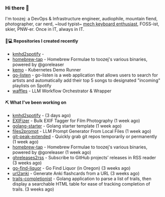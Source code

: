### Hi there 👋

I'm toozej: a DevOps & Infrastructure engineer, audiophile, mountain fiend, photographer, car nerd, ~loud typist~ [mech keyboard enthusiast](https://github.com/toozej/keebs), FOSS-ist, skier, PNW-er. Once in IT, always in IT.

#### 👨💻 Repositories I created recently

- [kmhd2spotify](https://github.com/toozej/kmhd2spotify) - 
- [homebrew-tap](https://github.com/toozej/homebrew-tap) - Homebrew Formulae to toozej's various binaries, powered by @goreleaser
- [kemo](https://github.com/toozej/kemo) - Kubernetes Demo Runner
- [go-listen](https://github.com/toozej/go-listen) - go-listen is a web application that allows users to search for artists and automatically add their top 5 songs to designated "incoming" playlists on Spotify
- [waffles](https://github.com/toozej/waffles) - LLM Workflow Orchestrator & Wrapper

#### ⛏️ What I've been working on

- [kmhd2spotify](https://github.com/toozej/kmhd2spotify) -  (3 days ago)
- [EXIFizer](https://github.com/toozej/EXIFizer) - Bulk EXIF Tagger for Film Photography (1 week ago)
- [golang-starter](https://github.com/toozej/golang-starter) - Golang starter template (1 week ago)
- [files2prompt](https://github.com/toozej/files2prompt) - LLM Prompt Generator From Local Files (1 week ago)
- [git-peak-extended](https://github.com/toozej/git-peak-extended) - Quickly grab git repos temporarily or permanently (1 week ago)
- [homebrew-tap](https://github.com/toozej/homebrew-tap) - Homebrew Formulae to toozej's various binaries, powered by @goreleaser (1 week ago)
- [ghreleases2rss](https://github.com/toozej/ghreleases2rss) - Subscribe to GitHub projects’ releases in RSS reader (3 weeks ago)
- [go-find-liquor](https://github.com/toozej/go-find-liquor) - Go Find Liquor (in Oregon) (3 weeks ago)
- [url2anki](https://github.com/toozej/url2anki) - Generate Anki flashcards from a URL (3 weeks ago)
- [trails-completionist](https://github.com/toozej/trails-completionist) - Golang application to parse a list of trails, then display a searchable HTML table for ease of tracking completion of trails. (3 weeks ago)

